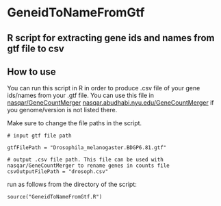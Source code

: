 # GeneidToNameFromGtf

R script for extracting gene ids and names from gtf file to csv
---
## How to use

You can run this script in R in order to produce .csv file of your gene ids/names from your .gtf file.
You can use this file in [nasqar/GeneCountMerger](https://github.com/nasqar/GeneCountMerger) [nasqar.abudhabi.nyu.edu/GeneCountMerger](nasqar.abudhabi.nyu.edu/GeneCountMerger) if you genome/version is not listed there.

Make sure to change the file paths in the script.

`# input gtf file path`

`gtfFilePath = "Drosophila_melanogaster.BDGP6.81.gtf"`

`# output .csv file path. This file can be used with nasqar/GeneCountMerger to rename genes in counts file`
`csvOutputFilePath = "drosoph.csv"`

run as follows from the directory of the script:

`source("GeneidToNameFromGtf.R")`
